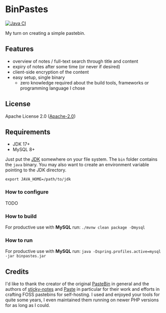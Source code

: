# BinPastes
[![Java CI](https://github.com/querwurzel/BinPastes/actions/workflows/main.yml/badge.svg)](https://github.com/querwurzel/BinPastes/actions/workflows/main.yml)

My turn on creating a simple pastebin.

## Features

* overview of notes / full-text search through title and content
* expiry of notes after some time (or never if desired)
* client-side encryption of the content
* easy setup, single binary
    * zero knowledge required about the build tools, frameworks or programming language I chose

## License

Apache License 2.0 ([Apache-2.0](https://www.apache.org/licenses/LICENSE-2.0))

## Requirements

* JDK 17+
* MySQL 8+

Just put the [JDK](https://adoptium.net/temurin/releases/) somewhere on your file system.
The `bin` folder contains the `java` binary.
You may also want to create an environment variable pointing to the JDK directory.

`export JAVA_HOME=/path/to/jdk`

### How to configure

TODO

### How to build

For productive use with __MySQL__ run:
`./mvnw clean package -Dmysql`

### How to run

For productive use with __MySQL__ run:
`java -Dspring.profiles.active=mysql -jar binpastes.jar`

## Credits

I'd like to thank the creator of the original [PasteBin](https://github.com/lordelph/pastebin) in general and the authors of [sticky-notes](https://github.com/sayakb/sticky-notes) and [Paste](https://github.com/jordansamuel/PASTE)
in particular for their work and efforts in crafting FOSS pastebins for self-hosting.
I used and enjoyed your tools for quite some years, I even maintained them running on newer PHP versions for as long as I could.
